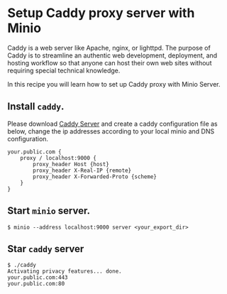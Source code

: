 # Setup Caddy proxy server with Minio

Caddy is a web server like Apache, nginx, or lighttpd. The purpose of Caddy is to streamline an authentic web development, deployment, and hosting workflow so that anyone can host their own web sites without requiring special technical knowledge.

In this recipe you will learn how to set up Caddy proxy with Minio Server.

## Install `caddy`.
Please download [Caddy Server](https://caddyserver.com/download) and create a caddy configuration file as below, change the ip addresses according to your local minio and DNS configuration.
```
your.public.com {
    proxy / localhost:9000 {
        proxy_header Host {host}
        proxy_header X-Real-IP {remote}
        proxy_header X-Forwarded-Proto {scheme}
    }
}
```
## Start `minio` server.
```
$ minio --address localhost:9000 server <your_export_dir>
```
## Star `caddy` server
```
$ ./caddy
Activating privacy features... done.
your.public.com:443
your.public.com:80
```
